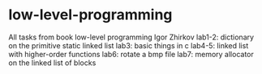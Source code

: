 # low-level-programming
All tasks from book low-level programming Igor Zhirkov
lab1-2: dictionary on the primitive static linked list
lab3: basic things in c
lab4-5: linked list with higher-order functions
lab6: rotate a bmp file
lab7: memory allocator on the linked list of blocks 
